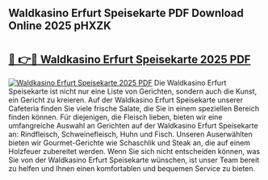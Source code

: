 ## Waldkasino Erfurt Speisekarte PDF Download Online 2025 pHXZK

# <h2><a href="http://gc5h26.nevu.top/?p=Waldkasino+Erfurt+Speisekarte">🔗 👉🔴 Waldkasino Erfurt Speisekarte 2025 PDF</a></h2>

[![Waldkasino Erfurt Speisekarte 2025 PDF](https://i.imgur.com/dBaPXMq.png)](http://gc5h26.nevu.top/?p=Waldkasino+Erfurt+Speisekarte)
Die Waldkasino Erfurt Speisekarte ist nicht nur eine Liste von Gerichten, sondern auch die Kunst, ein Gericht zu kreieren. Auf der Waldkasino Erfurt Speisekarte unserer Cafeteria finden Sie viele frische Salate, die Sie in einem speziellen Bereich finden können. Für diejenigen, die Fleisch lieben, bieten wir eine umfangreiche Auswahl an Gerichten auf der Waldkasino Erfurt Speisekarte an: Rindfleisch, Schweinefleisch, Huhn und Fisch. Unseren Auserwählten bieten wir Gourmet-Gerichte wie Schaschlik und Steak an, die auf einem Holzfeuer zubereitet werden. Wenn Sie sich nicht entscheiden können, was Sie von der Waldkasino Erfurt Speisekarte wünschen, ist unser Team bereit zu helfen und Ihnen einen komfortablen und bequemen Service zu bieten.
